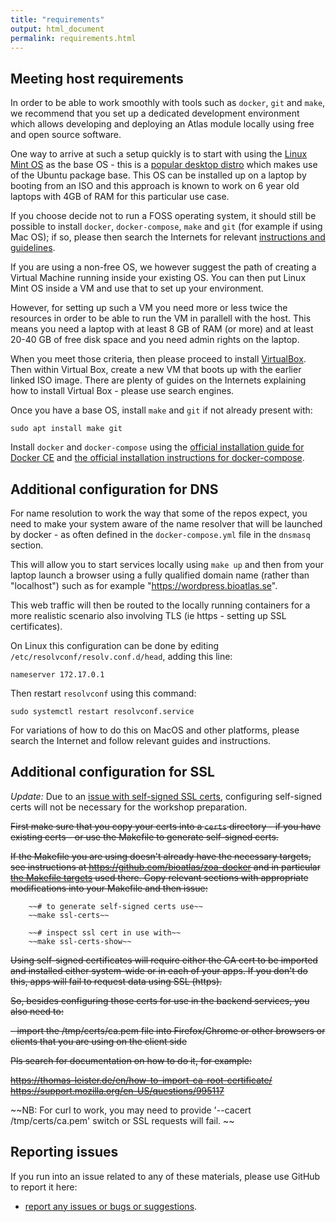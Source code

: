 ```yaml
---
title: "requirements"
output: html_document
permalink: requirements.html
---
```


## Meeting host requirements

In order to be able to work smoothly with tools such as `docker`, `git` and `make`, we recommend that you set up a dedicated development environment which allows developing and deploying an Atlas module locally using free and open source software. 

One way to arrive at such a setup quickly is to start with using the [Linux Mint OS](https://linuxmint.com/edition.php?id=249) as the base OS - this is a [popular desktop distro](https://distrowatch.com) which makes use of the Ubuntu package base. This OS can be installed up on a laptop by booting from an ISO and this approach is known to work on 6 year old laptops with 4GB of RAM for this particular use case. 

If you choose decide not to run a FOSS operating system, it should still be possible to install `docker`, `docker-compose`, `make` and `git` (for example if using Mac OS); if so, please then search the Internets for relevant [instructions and guidelines](https://docs.docker.com/docker-for-mac/install/). 

If you are using a non-free OS, we however suggest the path of creating a Virtual Machine running inside your existing OS. You can then put Linux Mint OS inside a VM and use that to set up your environment. 

However, for setting up such a VM you need more or less twice the resources in order to be able to run the VM in parallell with the host. This means you need a laptop with at least 8 GB of RAM (or more) and at least 20-40 GB of free disk space and you need admin rights on the laptop. 

When you meet those criteria, then please proceed to install [VirtualBox](https://www.virtualbox.org/wiki/Downloads). Then within Virtual Box, create a new VM that boots up with the earlier linked ISO image. There are plenty of guides on the Internets explaining how to install Virtual Box - please use search engines.

Once you have a base OS, install `make` and `git` if not already present with:

    sudo apt install make git
    
Install `docker` and `docker-compose` using the [official installation guide for Docker CE](https://docs.docker.com/install/linux/docker-ce/ubuntu/) and [the official installation instructions for docker-compose](https://docs.docker.com/compose/install/#install-compose).

## Additional configuration for DNS

For name resolution to work the way that some of the repos expect, you need to make your system aware of the name resolver that will be launched by docker - as often defined in the `docker-compose.yml` file in the `dnsmasq` section.

This will allow you to start services locally using `make up` and then from your laptop launch a browser using a fully qualified domain name (rather than "localhost") such as for example "https://wordpress.bioatlas.se". 

This web traffic will then be routed to the locally running containers for a more realistic scenario also involving TLS (ie https - setting up SSL certificates).

On Linux this configuration can be done by editing `/etc/resolvconf/resolv.conf.d/head`, adding this line:

    nameserver 172.17.0.1

Then restart `resolvconf` using this command:

    sudo systemctl restart resolvconf.service

For variations of how to do this on MacOS and other platforms, please search the Internet and follow relevant guides and instructions.

## Additional configuration for SSL

*Update:* Due to an [issue with self-signed SSL certs](https://github.com/bioatlas/ala-docker/issues/24), configuring self-signed certs will not be necessary for the workshop preparation. 

~~First make sure that you copy your certs into a `certs` directory - if you have existing certs - or use the Makefile to generate self-signed certs.~~

~~If the Makefile you are using doesn't already have the necessary targets, see instructions at <https://github.com/bioatlas/zoa-docker> and in particular [the Makefile targets](https://github.com/bioatlas/zoa-docker/blob/master/Makefile#L43-L63) used there. Copy relevant sections with appropriate modifications into your Makefile and then issue:~~

		~~# to generate self-signed certs use~~
		~~make ssl-certs~~

		~~# inspect ssl cert in use with~~
		~~make ssl-certs-show~~

~~Using self-signed certificates will require either the CA cert to be imported and installed either system-wide or in each of your apps. If you don't do this, apps will fail to request data using SSL (https).~~

~~So, besides configuring those certs for use in the backend services, you also need to:~~

~~- import the /tmp/certs/ca.pem file into Firefox/Chrome or other browsers or clients that you are using on the client side~~

~~Pls search for documentation on how to do it, for example:~~

~~<https://thomas-leister.de/en/how-to-import-ca-root-certificate/>~~
~~<https://support.mozilla.org/en-US/questions/995117>~~

~~NB: For curl to work, you may need to provide '--cacert /tmp/certs/ca.pem' switch or SSL requests will fail. ~~

## Reporting issues

If you run into an issue related to any of these materials, please use GitHub to report it here:

* [report any issues or bugs or suggestions](https://github.com/bioatlas/bioatlas-docker/issues).


